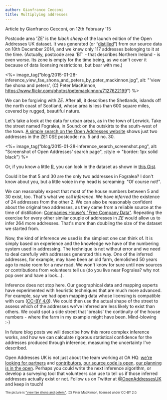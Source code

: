 ```yaml
---
author: Gianfranco Cecconi
title: Multiplying addresses
---
```


<div class="content-meta">Article by Gianfranco Cecconi, on 12th February '15</div>

Postcode area 'ZE' is the *black sheep* of the launch edition of the Open Addresses UK dataset. It was generated (or “[distilled](https://openaddressesuk.org/about/docs)”) from our source data on 10th December 2014, and we knew only 117 addresses belonging to it at the time. (Actually, postcode area 'BT' - that describes Northern Ireland - is even worse. Its zone is empty for the time being, as we can't cover it because of data licensing restrictions, but bear with me.)

<%= image_tag("blog/2015-01-28-inference_view_fae_shona_and_peters_by_peter_mackinnon.jpg", alt: "'view fae shona and peters', (C) Peter MacKinnon, https://www.flickr.com/photos/petemackinnon/7127622199") %>

We can be forgiving with *ZE*. After all, it describes the Shetlands, islands off the north coast of Scotland, whose area is less than 600 square miles, covered by rugged, beautiful nature.

Let's take a look at the data for urban areas, as in the town of Lerwick. Take the street named Fogralea, in Sound: on the outskirts to the south-west of the town. [A simple search on the Open Addresses website](https://openaddressesuk.org/addresses?street=fogralea&town=shetland) shows just two addresses in the ZE1 0SE postcode: no. 5 and no. 30.

<%= image_tag("blog/2015-01-28-inference_search_screenshot.png", alt: "Screenshot of Open Addresses' search page", :style => "border: 1px solid black") %>

Or, if you know a little [R](http://en.wikipedia.org/wiki/R_%28programming_language%29), you can look in the dataset as shown in [this Gist](https://gist.github.com/giacecco/599b043ce333249b0f8b).

Could it be that 5 and 30 are the only two addresses in Fogralea? I don't know about you, but a little voice in my head is screaming: "Of course not!".

We can reasonably expect that most of the house numbers between 5 and 30 exist, too. That's what we call *inference*. We have *inferred* the existence of 24 addresses from the other 2. We can also be reasonably confident about the original two addresses, as they came from a reliable source at the time of distillation: [Companies House's "Free Company Data"](http://download.companieshouse.gov.uk/en_output.html). Repeating the exercise for every other similar couple of addresses in *ZE* would allow us to infer 264 more addresses. That's more than doubling the size of the dataset we started from.

Now, the kind of inference we used is the simplest one can think of. It is simply based on experience and the knowledge we have of the numbering system used in addressing. The technique is not without error and we need to deal carefully with addresses generated this way. One of the inferred addresses, for example, may have been an old farm, demolished 50 years ago to make room for a new road. We won't know for sure until new sources or contributions from volunteers tell us (do you live near Fogralea? why not pop over and have a look...).

Inference does not stop here. Our geographical data and mapping experts have experimented with heuristic techniques that are much more advanced. For example, say we had open mapping data whose licensing is compatible with ours ([CC-BY 4.0](https://creativecommons.org/licenses/by/4.0/)). We could then use the actual shape of the street to assess which of the addresses we've inferred are less likely to exist than others. We could spot a side street that 'breaks' the continuity of the house numbers - where the farm in my example might have been. Mind-blowing :-)

In future blog posts we will describe how this more complex inference works, and how we can calculate rigorous statistical confidence for the addresses produced through inference, measuring the uncertainty I've described.

Open Addresses UK is not just about the team working at OA HQ: [we're looking for partners](/blog/2015/01/22/crowdsourcing-challenge) and [contributors](/developers/addingdata), [our source code is open](https://github.com/openaddressesuk), [our planning is in the open](https://huboard.com/OpenAddressesUK/roadmap/). Perhaps you could write the next inference algorithm, or develop a surveying tool that volunteers can use to tell us if those inferred addresses actually exist or not. Follow us on Twitter at [@OpenAddressesUK](https://twitter.com/openaddressesuk) and keep in touch!


<sub><sup>The picture is ["view fae shona and peters"](https://www.flickr.com/photos/petemackinnon/7127622199), (C) Peter MacKinnon, licensed under CC-BY 2.0. </sup></sub>
